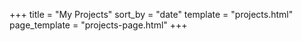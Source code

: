 +++
title = "My Projects"
sort_by = "date"
template = "projects.html"
page_template = "projects-page.html"
+++